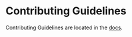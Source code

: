 # Contributing Guidelines

Contributing Guidelines are located in the [docs](https://docs.nautobot.com/projects/circuit-maintenance/en/latest/dev/dev_contributing/).
